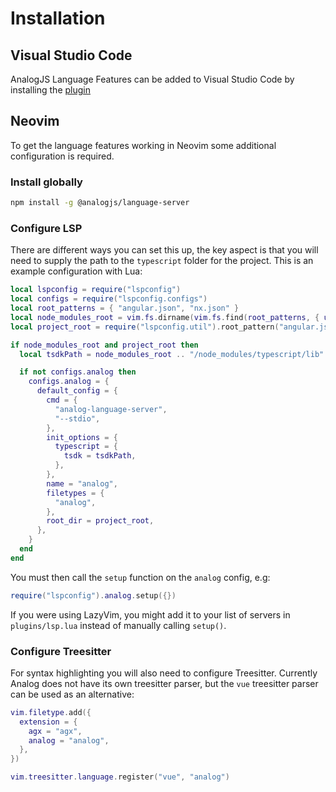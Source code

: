 # Installation

## Visual Studio Code

AnalogJS Language Features can be added to Visual Studio Code by installing the [plugin](https://marketplace.visualstudio.com/items?itemName=AnalogJS.vscode-analog)

## Neovim

To get the language features working in Neovim some additional configuration is required.

### Install globally

```bash
npm install -g @analogjs/language-server
```

### Configure LSP

There are different ways you can set this up, the key aspect is that you will need to supply the path to the `typescript` folder for the project. This is an example configuration with Lua:

```lua
local lspconfig = require("lspconfig")
local configs = require("lspconfig.configs")
local root_patterns = { "angular.json", "nx.json" }
local node_modules_root = vim.fs.dirname(vim.fs.find(root_patterns, { upward = true })[1])
local project_root = require("lspconfig.util").root_pattern("angular.json", "nx.json")

if node_modules_root and project_root then
  local tsdkPath = node_modules_root .. "/node_modules/typescript/lib"

  if not configs.analog then
    configs.analog = {
      default_config = {
        cmd = {
          "analog-language-server",
          "--stdio",
        },
        init_options = {
          typescript = {
            tsdk = tsdkPath,
          },
        },
        name = "analog",
        filetypes = {
          "analog",
        },
        root_dir = project_root,
      },
    }
  end
end
```

You must then call the `setup` function on the `analog` config, e.g:

```lua
require("lspconfig").analog.setup({})
```

If you were using LazyVim, you might add it to your list of servers in `plugins/lsp.lua` instead of manually calling `setup()`.

### Configure Treesitter

For syntax highlighting you will also need to configure Treesitter. Currently Analog does not have its own treesitter parser, but the `vue` treesitter parser can be used as an alternative:

```lua
vim.filetype.add({
  extension = {
    agx = "agx",
    analog = "analog",
  },
})

vim.treesitter.language.register("vue", "analog")
```

